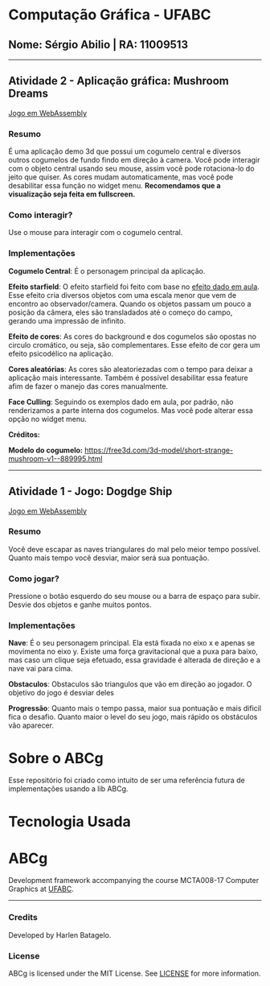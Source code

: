 # Computação Gráfica - UFABC
## Nome: Sérgio Abilio | RA: 11009513

----

## Atividade 2 - Aplicação gráfica: Mushroom Dreams

[Jogo em WebAssembly](https://sergioppires.github.io/comp-graph-ufabc/apps/mushroom_dream)

### Resumo
É uma aplicação demo 3d que possui um cogumelo central e diversos outros cogumelos de fundo findo em direção à camera. Você pode interagir com o objeto central usando seu mouse, assim você pode rotaciona-lo do jeito que quiser. As cores mudam automaticamente, mas você pode desabilitar essa função no widget menu. <b> Recomendamos que a visualização seja feita em fullscreen.</b>

### Como interagir?
Use o mouse para interagir com o cogumelo central.

### Implementações

<b>Cogumelo Central</b>: É o personagem principal da aplicação.

<b>Efeito starfield</b>: O efeito starfield foi feito com base no [efeito dado em aula](https://hbatagelo.github.io/cg/starfield.html). Esse efeito cria diversos objetos com uma escala menor que vem de encontro ao observador/camera. Quando os objetos passam um pouco a posição da câmera, eles são transladados até o começo do campo, gerando uma impressão de infinito.

<b>Efeito de cores</b>: As cores do background e dos cogumelos são opostas no circulo cromático, ou seja, são complementares. Esse efeito de cor gera um efeito psicodélico na aplicação.

<b>Cores aleatórias</b>: As cores são aleatoriezadas com o tempo para deixar a aplicação mais interessante. Também é possível desabilitar essa feature afim de fazer o manejo das cores manualmente.

<b>Face Culling</b>: Seguindo os exemplos dado em aula, por padrão, não renderizamos a parte interna dos cogumelos. Mas você pode alterar essa opção no widget menu.

<b>Créditos:<p> 
Modelo do cogumelo:</b> https://free3d.com/3d-model/short-strange-mushroom-v1--889995.html

----

## Atividade 1 - Jogo: Dogdge Ship

[Jogo em WebAssembly](https://sergioppires.github.io/comp-graph-ufabc/apps/ship_run)

### Resumo
Você deve escapar as naves triangulares do mal pelo meior tempo possível. Quanto mais tempo você desviar, maior será sua pontuação.

### Como jogar?
Pressione o botão esquerdo do seu mouse ou a barra de espaço para subir. Desvie dos objetos e ganhe muitos pontos.

### Implementações

<b>Nave</b>: É o seu personagem principal. Ela está fixada no eixo x e apenas se movimenta no eixo y. Existe uma força gravitacional que a puxa para baixo, mas caso um clique seja efetuado, essa gravidade é alterada de direção e a nave vai para cima.

<b>Obstaculos</b>: Obstaculos são triangulos que vão em direção ao jogador. O objetivo do jogo é desviar deles

<b>Progressão</b>: Quanto mais o tempo passa, maior sua pontuação e mais dificil fica o desafio. Quanto maior o level do seu jogo, mais rápido os obstáculos vão aparecer.


# Sobre o ABCg
Esse repositório foi criado como intuito de ser uma referência futura de implementações usando a lib ABCg.

# Tecnologia Usada

ABCg
======

Development framework accompanying the course MCTA008-17 Computer Graphics at [UFABC](https://www.ufabc.edu.br/).

----

### Credits

Developed by Harlen Batagelo.

### License

ABCg is licensed under the MIT License. See [LICENSE](https://github.com/hbatagelo/abcg/blob/main/LICENSE) for more information.
